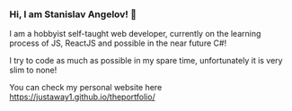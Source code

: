 ### Hi, I am Stanislav Angelov! 👋

I am a hobbyist self-taught web developer, currently on the learning process of JS, ReactJS and possible in the near future C#!

I try to code as much as possible in my spare time, unfortunately it is very slim to none!

You can check my personal website here https://justaway1.github.io/theportfolio/
